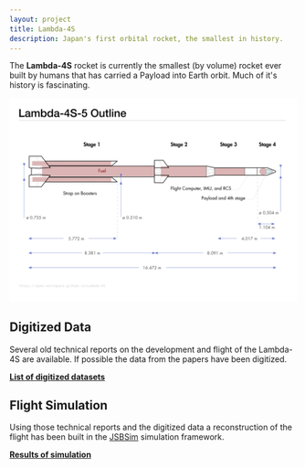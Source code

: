 ```yaml
---
layout: project
title: Lambda-4S
description: Japan's first orbital rocket, the smallest in history.
---
```


The **Lambda-4S** rocket is currently the smallest (by volume) rocket ever built by humans that has carried a Payload into Earth orbit. Much of it's history is fascinating.

![Overview drawing](mechanical/L-4S_overview.svg)



## Digitized Data

Several old technical reports on the development and flight of the Lambda-4S are available. If possible the data from the papers have been digitized.

**[List of digitized datasets](data)**



## Flight Simulation

Using those technical reports and the digitized data a reconstruction of the flight has been built in the [JSBSim][jsbsim] simulation framework.

**[Results of simulation](simulation)**


[jsbsim]: http://jsbsim.sourceforge.net/
